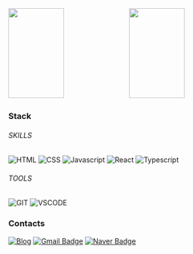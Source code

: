 

<div>
  <img width="47%" height="180em" src="https://github-readme-stats.vercel.app/api?username=juo1221&show_icons=true&theme=swift" />
  <img width="47%" height="180em" src="https://github-readme-stats.vercel.app/api/top-langs/?username=juo1221&layout=compact&theme=swift"/>
</div>

<h3>Stack</h3>   

<h6>SKILLS</h6>   

![HTML](https://img.shields.io/badge/HTML-E34F26.svg?&style=for-the-badge&logo=HTML5&logoColor=white)
![CSS](https://img.shields.io/badge/CSS-1572B6.svg?&style=for-the-badge&logo=CSS3&logoColor=white)
![Javascript](https://img.shields.io/badge/Javascript-F7DF1E.svg?&style=for-the-badge&logo=Javascript&logoColor=white)
![React](https://img.shields.io/badge/React-61DAFB.svg?&style=for-the-badge&logo=React&logoColor=white)
![Typescript](https://img.shields.io/badge/Typescript-3178C6.svg?&style=for-the-badge&logo=Typescript&logoColor=white)


<h6>TOOLS</h6>   

![GIT](https://img.shields.io/badge/GIT-E34F26.svg?&style=for-the-badge&logo=GIT&logoColor=white)
![VSCODE](https://img.shields.io/badge/VSCODE-1572B6.svg?&style=for-the-badge&logo=VISUALSTUDIOCODE&logoColor=white)

<h3>Contacts</h3>   

[![Blog](http://img.shields.io/badge/%20blog-black?style=flat-square&logo=github&link=https://juo1221.github.io/)](https://juo1221.github.io/)
[![Gmail Badge](https://img.shields.io/badge/Gmail-d14836?style=flat-square&logo=Gmail&logoColor=white&link=mailto:jyok120@gmail.com)](mailto:jyok120@gmail.com)
[![Naver Badge](https://img.shields.io/badge/Naver-03C75A?style=flat-square&logo=Naver&logoColor=white&link=mailto:jykim2121@naver.com)](mailto:jykim2121@naver.com)


